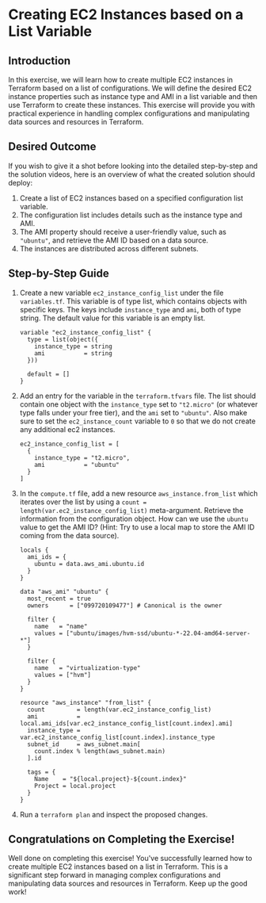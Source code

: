 # Creating EC2 Instances based on a List Variable

## Introduction

In this exercise, we will learn how to create multiple EC2 instances in Terraform based on a list of configurations. We will define the desired EC2 instance properties such as instance type and AMI in a list variable and then use Terraform to create these instances. This exercise will provide you with practical experience in handling complex configurations and manipulating data sources and resources in Terraform.

## Desired Outcome

If you wish to give it a shot before looking into the detailed step-by-step and the solution videos, here is an overview of what the created solution should deploy:

1. Create a list of EC2 instances based on a specified configuration list variable.
2. The configuration list includes details such as the instance type and AMI.
3. The AMI property should receive a user-friendly value, such as `"ubuntu"`, and retrieve the AMI ID based on a data source.
4. The instances are distributed across different subnets.

## Step-by-Step Guide

1. Create a new variable `ec2_instance_config_list` under the file `variables.tf`. This variable is of type list, which contains objects with specific keys. The keys include `instance_type` and `ami`, both of type string. The default value for this variable is an empty list.

    ```
    variable "ec2_instance_config_list" {
      type = list(object({
        instance_type = string
        ami           = string
      }))

      default = []
    }
    ```

2. Add an entry for the variable in the `terraform.tfvars` file. The list should contain one object with the `instance_type` set to `"t2.micro"` (or whatever type falls under your free tier), and the `ami` set to `"ubuntu"`. Also make sure to set the `ec2_instance_count` variable to `0` so that we do not create any additional ec2 instances.

    ```
    ec2_instance_config_list = [
      {
        instance_type = "t2.micro",
        ami           = "ubuntu"
      }
    ]
    ```

3. In the `compute.tf` file, add a new resource `aws_instance.from_list` which iterates over the list by using a `count = length(var.ec2_instance_config_list)` meta-argument. Retrieve the information from the configuration object. How can we use the `ubuntu` value to get the AMI ID? (Hint: Try to use a local map to store the AMI ID coming from the data source).

    ```
    locals {
      ami_ids = {
        ubuntu = data.aws_ami.ubuntu.id
      }
    }

    data "aws_ami" "ubuntu" {
      most_recent = true
      owners      = ["099720109477"] # Canonical is the owner

      filter {
        name   = "name"
        values = ["ubuntu/images/hvm-ssd/ubuntu-*-22.04-amd64-server-*"]
      }

      filter {
        name   = "virtualization-type"
        values = ["hvm"]
      }
    }

    resource "aws_instance" "from_list" {
      count         = length(var.ec2_instance_config_list)
      ami           = local.ami_ids[var.ec2_instance_config_list[count.index].ami]
      instance_type = var.ec2_instance_config_list[count.index].instance_type
      subnet_id     = aws_subnet.main[
        count.index % length(aws_subnet.main)
      ].id

      tags = {
        Name    = "${local.project}-${count.index}"
        Project = local.project
      }
    }
    ```

4. Run a `terraform plan` and inspect the proposed changes.

## Congratulations on Completing the Exercise!

Well done on completing this exercise! You've successfully learned how to create multiple EC2 instances based on a list in Terraform. This is a significant step forward in managing complex configurations and manipulating data sources and resources in Terraform. Keep up the good work!
